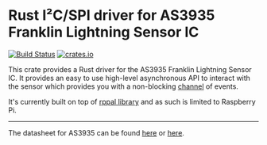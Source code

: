 # Rust I²C/SPI driver for AS3935 Franklin Lightning Sensor IC

[![Build Status](https://travis-ci.org/trashware/as3935-rs.svg?branch=master)](https://travis-ci.org/trashware/as3935-rs)
[![crates.io](https://meritbadge.herokuapp.com/as3935)](https://crates.io/crates/as3935)

This crate provides a Rust driver for the AS3935 Franklin Lightning Sensor IC.
It provides an easy to use high-level asynchronous API to interact with the sensor which provides
you with a non-blocking [channel](https://doc.rust-lang.org/std/sync/mpsc/fn.channel.html) of events.

It's currently built on top of [rppal library](https://crates.io/crates/rppal) and as such is limited to
Raspberry Pi.

--------------------------------------------------

The datasheet for AS3935 can be found [here](https://www.embeddedadventures.com/datasheets/AS3935_Datasheet_EN_v2.pdf)
or [here](https://cz.mouser.com/pdfdocs/AMS_AS3935_Datasheet_v4.pdf).
